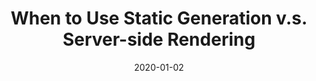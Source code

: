 ---
title: 'When to Use Static Generation v.s. Server-side Rendering'
date: '2020-01-02'
text: 'سلام به همه دوستان این دومین اطلاعیه است'
---